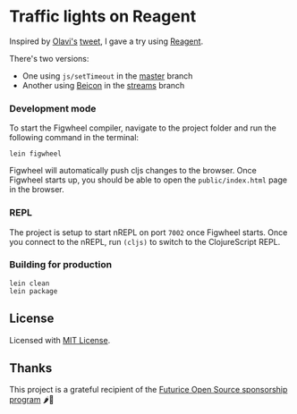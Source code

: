 # Traffic lights on Reagent

Inspired by [Olavi's](https://twitter.com/0lpeh) [tweet](https://twitter.com/0lpeh/status/1090301982173261825), I gave a try using [Reagent](https://reagent-project.github.io/).

There's two versions:
- One using `js/setTimeout` in the [master](https://github.com/ykarikos/traffic-light-reagent/tree/master) branch
- Another using [Beicon](http://funcool.github.io/beicon/latest/) in the [streams](https://github.com/ykarikos/traffic-light-reagent/tree/streams) branch

### Development mode

To start the Figwheel compiler, navigate to the project folder and run the following command in the terminal:

```
lein figwheel
```

Figwheel will automatically push cljs changes to the browser.
Once Figwheel starts up, you should be able to open the `public/index.html` page in the browser.

### REPL

The project is setup to start nREPL on port `7002` once Figwheel starts.
Once you connect to the nREPL, run `(cljs)` to switch to the ClojureScript REPL.

### Building for production

```
lein clean
lein package
```

## License

Licensed with [MIT License](LICENSE).

## Thanks

This project is a grateful recipient of the [Futurice Open Source sponsorship program](http://futurice.com/blog/sponsoring-free-time-open-source-activities?utm_source=github&utm_medium=spice) 🌶🦄
